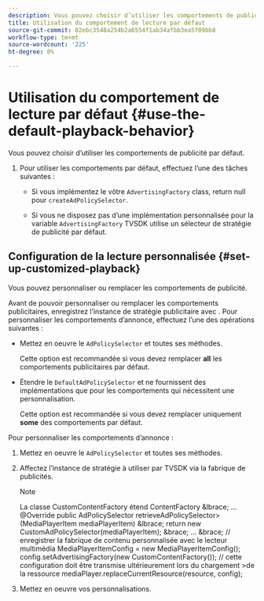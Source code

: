 ```yaml
---
description: Vous pouvez choisir d’utiliser les comportements de publicité par défaut.
title: Utilisation du comportement de lecture par défaut
source-git-commit: 02ebc3548a254b2a6554f1ab34afbb3ea5f09bb8
workflow-type: tm+mt
source-wordcount: '225'
ht-degree: 0%

---
```


# Utilisation du comportement de lecture par défaut {#use-the-default-playback-behavior}

Vous pouvez choisir d’utiliser les comportements de publicité par défaut.

1. Pour utiliser les comportements par défaut, effectuez l’une des tâches suivantes :

   * Si vous implémentez le vôtre `AdvertisingFactory` class, return null pour `createAdPolicySelector`.

   * Si vous ne disposez pas d’une implémentation personnalisée pour la variable `AdvertisingFactory` TVSDK utilise un sélecteur de stratégie de publicité par défaut.

## Configuration de la lecture personnalisée {#set-up-customized-playback}

Vous pouvez personnaliser ou remplacer les comportements de publicité.

Avant de pouvoir personnaliser ou remplacer les comportements publicitaires, enregistrez l’instance de stratégie publicitaire avec .
Pour personnaliser les comportements d’annonce, effectuez l’une des opérations suivantes :

* Mettez en oeuvre le `AdPolicySelector` et toutes ses méthodes.

  Cette option est recommandée si vous devez remplacer **all** les comportements publicitaires par défaut.

* Étendre le `DefaultAdPolicySelector` et ne fournissent des implémentations que pour les comportements qui nécessitent une personnalisation.

  Cette option est recommandée si vous devez remplacer uniquement **some** des comportements par défaut.

Pour personnaliser les comportements d’annonce :

1. Mettez en oeuvre le `AdPolicySelector` et toutes ses méthodes.
1. Affectez l’instance de stratégie à utiliser par TVSDK via la fabrique de publicités.

   >[!NOTE]
   >
   >La classe CustomContentFactory étend ContentFactory &amp;lbrace;
   >...
   >@Override
   >public AdPolicySelector retrieveAdPolicySelector>(MediaPlayerItem mediaPlayerItem) &amp;lbrace;
   >return new CustomAdPolicySelector(mediaPlayerItem);
   >&amp;brace;
   >...
   >&amp;brace;
   >// enregistrer la fabrique de contenu personnalisée avec le lecteur multimédia
   >MediaPlayerItemConfig = new MediaPlayerItemConfig();
   >config.setAdvertisingFactory(new CustomContentFactory());
   >// cette configuration doit être transmise ultérieurement lors du chargement >de la ressource
   >mediaPlayer.replaceCurrentResource(resource, config);

1. Mettez en oeuvre vos personnalisations.
